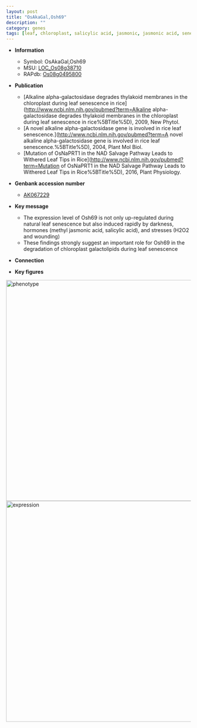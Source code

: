 ```yaml
---
layout: post
title: "OsAkaGal,Osh69"
description: ""
category: genes
tags: [leaf, chloroplast, salicylic acid, jasmonic, jasmonic acid, senescence, leaf senescence]
---
```


* **Information**  
    + Symbol: OsAkaGal,Osh69  
    + MSU: [LOC_Os08g38710](http://rice.plantbiology.msu.edu/cgi-bin/ORF_infopage.cgi?orf=LOC_Os08g38710)  
    + RAPdb: [Os08g0495800](http://rapdb.dna.affrc.go.jp/viewer/gbrowse_details/irgsp1?name=Os08g0495800)  

* **Publication**  
    + [Alkaline alpha-galactosidase degrades thylakoid membranes in the chloroplast during leaf senescence in rice](http://www.ncbi.nlm.nih.gov/pubmed?term=Alkaline alpha-galactosidase degrades thylakoid membranes in the chloroplast during leaf senescence in rice%5BTitle%5D), 2009, New Phytol.
    + [A novel alkaline alpha-galactosidase gene is involved in rice leaf senescence.](http://www.ncbi.nlm.nih.gov/pubmed?term=A novel alkaline alpha-galactosidase gene is involved in rice leaf senescence.%5BTitle%5D), 2004, Plant Mol Biol.
    + [Mutation of OsNaPRT1 in the NAD Salvage Pathway Leads to Withered Leaf Tips in Rice](http://www.ncbi.nlm.nih.gov/pubmed?term=Mutation of OsNaPRT1 in the NAD Salvage Pathway Leads to Withered Leaf Tips in Rice%5BTitle%5D), 2016, Plant Physiology.

* **Genbank accession number**  
    + [AK067229](http://www.ncbi.nlm.nih.gov/nuccore/AK067229)

* **Key message**  
    + The expression level of Osh69 is not only up-regulated during natural leaf senescence but also induced rapidly by darkness, hormones (methyl jasmonic acid, salicylic acid), and stresses (H2O2 and wounding)
    + These findings strongly suggest an important role for Osh69 in the degradation of chloroplast galactolipids during leaf senescence

* **Connection**  

* **Key figures**  
<img src="https://funricegenes.github.io/images/OsAkaGal.pheno.png" alt="phenotype"  style="width: 600px;"/>

<img src="https://funricegenes.github.io/images/OsAkaGal.exp.png" alt="expression"  style="width: 600px;"/>


